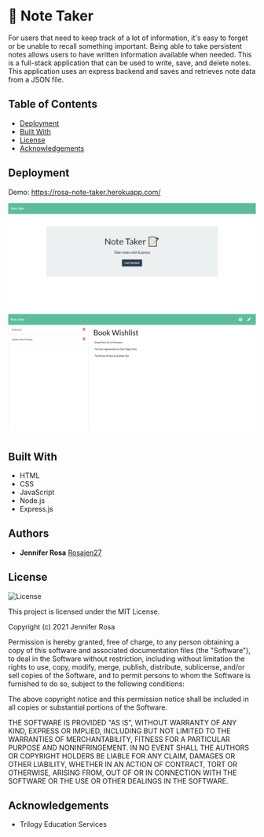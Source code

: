 # 📝 Note Taker

For users that need to keep track of a lot of information, it's easy to forget or be unable to recall something important. Being able to take persistent notes allows users to have written information available when needed. This is a full-stack application that can be used to write, save, and delete notes. This application uses an express backend and saves and retrieves note data from a JSON file.


## Table of Contents
* [Deployment](#deployment)
* [Built With](#built-with)
* [License](#license)
* [Acknowledgements](#acknowledgement)


## Deployment


Demo: https://rosa-note-taker.herokuapp.com/

![note-taker](./public/assets/images/demo.png)
![note-taker](./public/assets/images/demo2.png)


## Built With

* HTML
* CSS
* JavaScript
* Node.js
* Express.js


## Authors

  - **Jennifer Rosa**
    [Rosajen27](https://rosajen27.github.io/)


## License

![License](https://img.shields.io/badge/license-MIT%20License-blue.svg)

This project is licensed under the MIT License.

Copyright (c) 2021 Jennifer Rosa

Permission is hereby granted, free of charge, to any person obtaining a copy
of this software and associated documentation files (the "Software"), to deal
in the Software without restriction, including without limitation the rights
to use, copy, modify, merge, publish, distribute, sublicense, and/or sell
copies of the Software, and to permit persons to whom the Software is
furnished to do so, subject to the following conditions:

The above copyright notice and this permission notice shall be included in all
copies or substantial portions of the Software.

THE SOFTWARE IS PROVIDED "AS IS", WITHOUT WARRANTY OF ANY KIND, EXPRESS OR
IMPLIED, INCLUDING BUT NOT LIMITED TO THE WARRANTIES OF MERCHANTABILITY,
FITNESS FOR A PARTICULAR PURPOSE AND NONINFRINGEMENT. IN NO EVENT SHALL THE
AUTHORS OR COPYRIGHT HOLDERS BE LIABLE FOR ANY CLAIM, DAMAGES OR OTHER
LIABILITY, WHETHER IN AN ACTION OF CONTRACT, TORT OR OTHERWISE, ARISING FROM,
OUT OF OR IN CONNECTION WITH THE SOFTWARE OR THE USE OR OTHER DEALINGS IN THE
SOFTWARE.


## Acknowledgements

* Trilogy Education Services

